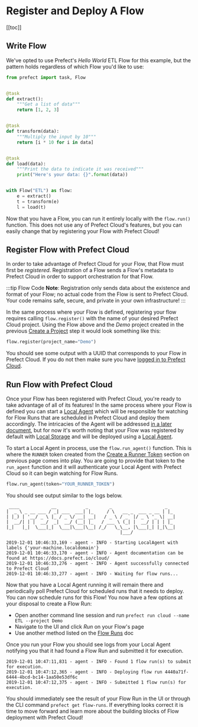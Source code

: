 # Register and Deploy A Flow

[[toc]]

## Write Flow

We've opted to use Prefect's _Hello World_ ETL Flow for this example, but the pattern holds regardless of which Flow you'd like to use:

```python
from prefect import task, Flow


@task
def extract():
    """Get a list of data"""
    return [1, 2, 3]


@task
def transform(data):
    """Multiply the input by 10"""
    return [i * 10 for i in data]


@task
def load(data):
    """Print the data to indicate it was received"""
    print("Here's your data: {}".format(data))


with Flow("ETL") as flow:
    e = extract()
    t = transform(e)
    l = load(t)
```

Now that you have a Flow, you can run it entirely locally with the `flow.run()` function. This does not use any of Prefect Cloud's features, but you can easily change that by registering your Flow with Prefect Cloud!

## Register Flow with Prefect Cloud

In order to take advantage of Prefect Cloud for your Flow, that Flow must first be _registered_. Registration of a Flow sends a Flow's metadata to Prefect Cloud in order to support orchestration for that Flow.

:::tip Flow Code
**Note**: Registration only sends data about the existence and format of your Flow; no actual code from the Flow is sent to Prefect Cloud. Your code remains safe, secure, and private in your own infrastructure!
:::

In the same process where your Flow is defined, registering your flow requires calling `flow.register()` with the name of your desired Prefect Cloud project. Using the Flow above and the _Demo_ project created in the previous [Create a Project](/cloud/onboard/configure.html#create-a-project) step it would look something like this:

```python
flow.register(project_name="Demo")
```

You should see some output with a UUID that corresponds to your Flow in Prefect Cloud. If you do not then make sure you have [logged in to Prefect Cloud](/cloud/onboard/configure.html#log-in-to-prefect-cloud).

## Run Flow with Prefect Cloud

Once your Flow has been registered with Prefect Cloud, you're ready to take advantage of all of its features! In the same process where your Flow is defined you can start a [Local Agent](/cloud/agent/local.html) which will be responsible for watching for Flow Runs that are scheduled in Prefect Cloud and deploy them accordingly. The intricacies of the Agent will be addressed [in a later document](/cloud/onboard/agent.html), but for now it's worth noting that your Flow was registered by default with [Local Storage](/cloud/onboard/storage.html) and will be deployed using a [Local Agent](/cloud/agent/local.html).

To start a Local Agent in process, use the `flow.run_agent()` function. This is where the `RUNNER` token created from the [Create a Runner Token](/cloud/onboard/configure.html#create-a-runner-token) section on previous page comes into play. You are going to provide that token to the `run_agent` function and it will authenticate your Local Agent with Prefect Cloud so it can begin watching for Flow Runs.

```python
flow.run_agent(token="YOUR_RUNNER_TOKEN")
```

You should see output similar to the logs below.

```
 ____            __           _        _                    _
|  _ \ _ __ ___ / _| ___  ___| |_     / \   __ _  ___ _ __ | |_
| |_) | '__/ _ \ |_ / _ \/ __| __|   / _ \ / _` |/ _ \ '_ \| __|
|  __/| | |  __/  _|  __/ (__| |_   / ___ \ (_| |  __/ | | | |_
|_|   |_|  \___|_|  \___|\___|\__| /_/   \_\__, |\___|_| |_|\__|
                                           |___/

2019-12-01 10:46:33,169 - agent - INFO - Starting LocalAgent with labels {'your-machine.localdomain'}
2019-12-01 10:46:33,170 - agent - INFO - Agent documentation can be found at https://docs.prefect.io/cloud/
2019-12-01 10:46:33,276 - agent - INFO - Agent successfully connected to Prefect Cloud
2019-12-01 10:46:33,277 - agent - INFO - Waiting for flow runs...
```

Now that you have a Local Agent running it will remain there and periodically poll Prefect Cloud for scheduled runs that it needs to deploy. You can now schedule runs for this Flow! You now have a few options at your disposal to create a Flow Run:

- Open another command line session and run `prefect run cloud --name ETL --project Demo`
- Navigate to the UI and click _Run_ on your Flow's page
- Use another method listed on the [Flow Runs](/cloud/concepts/flow_runs.html#flow-runs) doc

Once you run your Flow you should see logs from your Local Agent notifying you that it had found a Flow Run and submitted it for execution.

```
2019-12-01 10:47:11,831 - agent - INFO - Found 1 flow run(s) to submit for execution.
2019-12-01 10:47:12,365 - agent - INFO - Deploying flow run 4440a71f-6444-4bcd-bc14-1aa50e53df6c
2019-12-01 10:47:12,375 - agent - INFO - Submitted 1 flow run(s) for execution.
```

You should immediately see the result of your Flow Run in the UI or through the CLI command `prefect get flow-runs`. If everything looks correct it is time to move forward and learn more about the building blocks of Flow deployment with Prefect Cloud!

